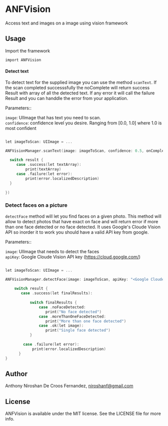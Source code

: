 # ANFVision
Access text and images on a image using vision framework


## Usage

Import the framework

```objective-c
import ANFVision
```

#### Detect text

To detect text for the supplied image you can use the method `scanText`.
If the scan completed successsfully the noComplete will return success Result with array of all the detected text.
If any error it will call the failure Result and you can handdle the error from your application. 

Parameters::

`image`: UIImage that has text you need to scan.  
`confidence`: confidence level you desire. Ranging from [0.0, 1.0] where 1.0 is most confident 

```objective-c

let imageToScan: UIImage = ...

ANFVisionManager.scanText(image: imageToScan, confidence: 0.5, onComplete: { result in
            
  switch result {
     case .success(let textArray):
         print(textArray)
     case .failure(let error):
         print(error.localizedDescription)
  }
            
})
```

### Detect faces on a picture

`detectFace` method will let you find faces on a given photo.
This method will allow to detect photos that have exact on face and will return error if more than one face detected or no face detected.
It uses Google's Cloude Vision API so inorder it to work you should have a valid API key from google.

Parameters::

`image`: UIImage that needs to detect the faces  
`apiKey`: Google Cloude Vision API key (https://cloud.google.com/)

```objective-c

let imageToScan: UIImage = ...

ANFVisionManager.detectFace(image: imageToScan, apiKey: "<Google Cloude Vision API key>") { result in
            
    switch result {
       case .success(let finalResults):
                    
           switch finalResults {
               case .noFaceDetected:
                  print("No face detected")
               case .moreThanOneFaceDetected:
                  print("More than one face detected")
               case .ok(let image):
                  print("Single face detected")
           }
                
        case .failure(let error):
            print(error.localizedDescription)
      }
}

```

## Author

Anthony Niroshan De Croos Fernandez, niroshanf@gmail.com

## License

ANFVision is available under the MIT license. See the LICENSE file for more info.
